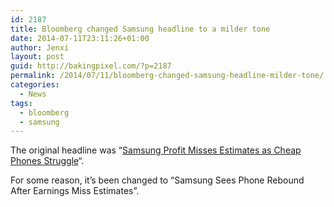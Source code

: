 ```yaml
---
id: 2187
title: Bloomberg changed Samsung headline to a milder tone
date: 2014-07-11T23:11:26+01:00
author: Jenxi
layout: post
guid: http://bakingpixel.com/?p=2187
permalink: /2014/07/11/bloomberg-changed-samsung-headline-milder-tone/
categories:
  - News
tags:
  - bloomberg
  - samsung
---
```

The original headline was &#8220;[Samsung Profit Misses Estimates as Cheap Phones Struggle](http://www.bloomberg.com/news/2014-07-07/samsung-profit-misses-estimates-as-cheap-phones-struggle.html)&#8220;.

For some reason, it&#8217;s been changed to &#8220;Samsung Sees Phone Rebound After Earnings Miss Estimates&#8221;.